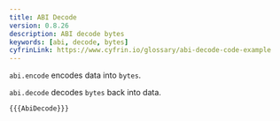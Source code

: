 ```yaml
---
title: ABI Decode
version: 0.8.26
description: ABI decode bytes
keywords: [abi, decode, bytes]
cyfrinLink: https://www.cyfrin.io/glossary/abi-decode-code-example
---
```


`abi.encode` encodes data into `bytes`.

`abi.decode` decodes `bytes` back into data.

```solidity
{{{AbiDecode}}}
```
